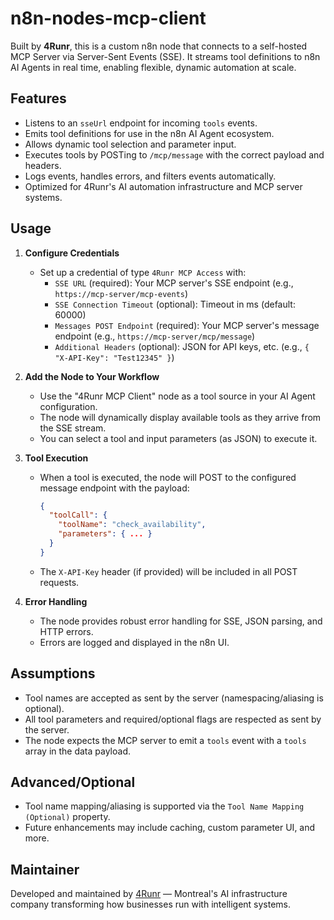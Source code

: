 # n8n-nodes-mcp-client

Built by **4Runr**, this is a custom n8n node that connects to a self-hosted MCP Server via Server-Sent Events (SSE). It streams tool definitions to n8n AI Agents in real time, enabling flexible, dynamic automation at scale.

## Features

- Listens to an `sseUrl` endpoint for incoming `tools` events.
- Emits tool definitions for use in the n8n AI Agent ecosystem.
- Allows dynamic tool selection and parameter input.
- Executes tools by POSTing to `/mcp/message` with the correct payload and headers.
- Logs events, handles errors, and filters events automatically.
- Optimized for 4Runr's AI automation infrastructure and MCP server systems.

## Usage

1. **Configure Credentials**
   - Set up a credential of type `4Runr MCP Access` with:
     - `SSE URL` (required): Your MCP server's SSE endpoint (e.g., `https://mcp-server/mcp-events`)
     - `SSE Connection Timeout` (optional): Timeout in ms (default: 60000)
     - `Messages POST Endpoint` (required): Your MCP server's message endpoint (e.g., `https://mcp-server/mcp/message`)
     - `Additional Headers` (optional): JSON for API keys, etc. (e.g., `{ "X-API-Key": "Test12345" }`)

2. **Add the Node to Your Workflow**
   - Use the "4Runr MCP Client" node as a tool source in your AI Agent configuration.
   - The node will dynamically display available tools as they arrive from the SSE stream.
   - You can select a tool and input parameters (as JSON) to execute it.

3. **Tool Execution**
   - When a tool is executed, the node will POST to the configured message endpoint with the payload:
     ```json
     {
       "toolCall": {
         "toolName": "check_availability",
         "parameters": { ... }
       }
     }
     ```
   - The `X-API-Key` header (if provided) will be included in all POST requests.

4. **Error Handling**
   - The node provides robust error handling for SSE, JSON parsing, and HTTP errors.
   - Errors are logged and displayed in the n8n UI.

## Assumptions
- Tool names are accepted as sent by the server (namespacing/aliasing is optional).
- All tool parameters and required/optional flags are respected as sent by the server.
- The node expects the MCP server to emit a `tools` event with a `tools` array in the data payload.

## Advanced/Optional
- Tool name mapping/aliasing is supported via the `Tool Name Mapping (Optional)` property.
- Future enhancements may include caching, custom parameter UI, and more.

## Maintainer
Developed and maintained by [4Runr](https://www.4runr.com) — Montreal's AI infrastructure company transforming how businesses run with intelligent systems. 